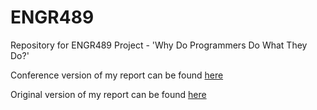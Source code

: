 # ENGR489

Repository for ENGR489 Project - 'Why Do Programmers Do What They Do?'

Conference version of my report can be found [here](https://github.com/sajwanlava/ENGR489/blob/main/usec2021-sajwan.pdf)

Original version of my report can be found [here](https://github.com/sajwanlava/ENGR489/blob/main/reports/final/final_report_sajwanlava.pdf)
